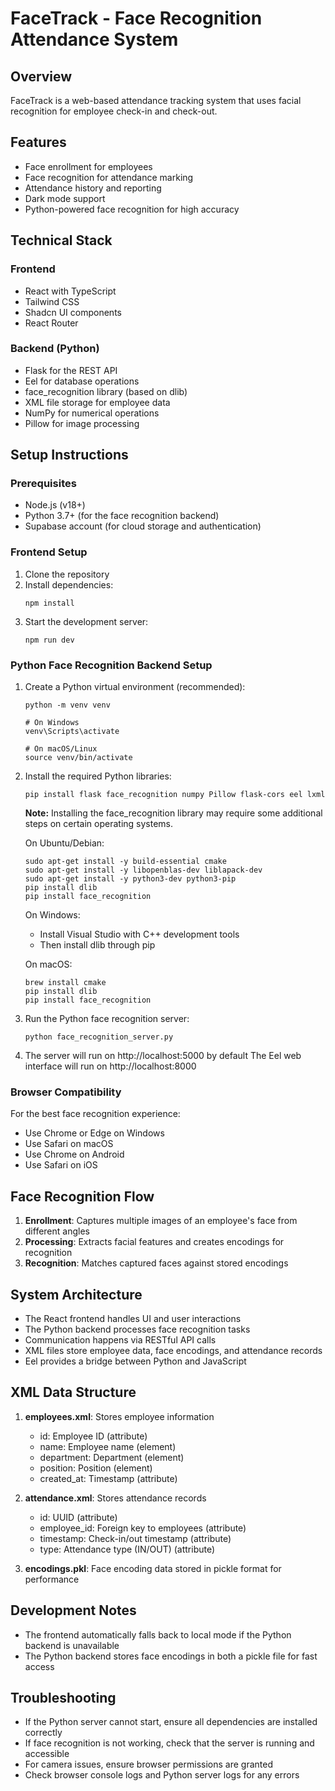 
# FaceTrack - Face Recognition Attendance System

## Overview
FaceTrack is a web-based attendance tracking system that uses facial recognition for employee check-in and check-out.

## Features
- Face enrollment for employees
- Face recognition for attendance marking
- Attendance history and reporting
- Dark mode support
- Python-powered face recognition for high accuracy

## Technical Stack
### Frontend
- React with TypeScript
- Tailwind CSS
- Shadcn UI components
- React Router

### Backend (Python)
- Flask for the REST API
- Eel for database operations
- face_recognition library (based on dlib)
- XML file storage for employee data
- NumPy for numerical operations
- Pillow for image processing

## Setup Instructions

### Prerequisites
- Node.js (v18+)
- Python 3.7+ (for the face recognition backend)
- Supabase account (for cloud storage and authentication)

### Frontend Setup
1. Clone the repository
2. Install dependencies:
   ```
   npm install
   ```
3. Start the development server:
   ```
   npm run dev
   ```

### Python Face Recognition Backend Setup
1. Create a Python virtual environment (recommended):
   ```
   python -m venv venv
   
   # On Windows
   venv\Scripts\activate
   
   # On macOS/Linux
   source venv/bin/activate
   ```

2. Install the required Python libraries:
   ```
   pip install flask face_recognition numpy Pillow flask-cors eel lxml
   ```
   
   **Note:** Installing the face_recognition library may require some additional steps on certain operating systems. 
   
   On Ubuntu/Debian:
   ```
   sudo apt-get install -y build-essential cmake
   sudo apt-get install -y libopenblas-dev liblapack-dev
   sudo apt-get install -y python3-dev python3-pip
   pip install dlib
   pip install face_recognition
   ```
   
   On Windows:
   - Install Visual Studio with C++ development tools
   - Then install dlib through pip
   
   On macOS:
   ```
   brew install cmake
   pip install dlib
   pip install face_recognition
   ```

3. Run the Python face recognition server:
   ```
   python face_recognition_server.py
   ```

4. The server will run on http://localhost:5000 by default
   The Eel web interface will run on http://localhost:8000

### Browser Compatibility
For the best face recognition experience:
- Use Chrome or Edge on Windows
- Use Safari on macOS
- Use Chrome on Android
- Use Safari on iOS

## Face Recognition Flow
1. **Enrollment**: Captures multiple images of an employee's face from different angles
2. **Processing**: Extracts facial features and creates encodings for recognition
3. **Recognition**: Matches captured faces against stored encodings

## System Architecture
- The React frontend handles UI and user interactions
- The Python backend processes face recognition tasks
- Communication happens via RESTful API calls
- XML files store employee data, face encodings, and attendance records
- Eel provides a bridge between Python and JavaScript

## XML Data Structure
1. **employees.xml**: Stores employee information
   - id: Employee ID (attribute)
   - name: Employee name (element)
   - department: Department (element)
   - position: Position (element)
   - created_at: Timestamp (attribute)

2. **attendance.xml**: Stores attendance records
   - id: UUID (attribute)
   - employee_id: Foreign key to employees (attribute)
   - timestamp: Check-in/out timestamp (attribute)
   - type: Attendance type (IN/OUT) (attribute)

3. **encodings.pkl**: Face encoding data stored in pickle format for performance

## Development Notes
- The frontend automatically falls back to local mode if the Python backend is unavailable
- The Python backend stores face encodings in both a pickle file for fast access

## Troubleshooting
- If the Python server cannot start, ensure all dependencies are installed correctly
- If face recognition is not working, check that the server is running and accessible
- For camera issues, ensure browser permissions are granted
- Check browser console logs and Python server logs for any errors
